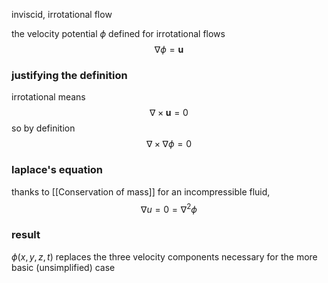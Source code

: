 inviscid, irrotational flow

the velocity potential $\phi$ defined for irrotational flows $$\nabla \phi = \mathbf u$$
### justifying the definition

irrotational means
$$\nabla \times \mathbf u = 0$$
so by definition
$$\nabla \times \nabla \phi = 0$$
### laplace's equation

thanks to [[Conservation of mass]] for an incompressible fluid,  
$$\nabla u = 0 = \nabla^2 \phi$$
### result

$\phi(x,y,z,t)$ replaces the three velocity components necessary for the more basic (unsimplified) case